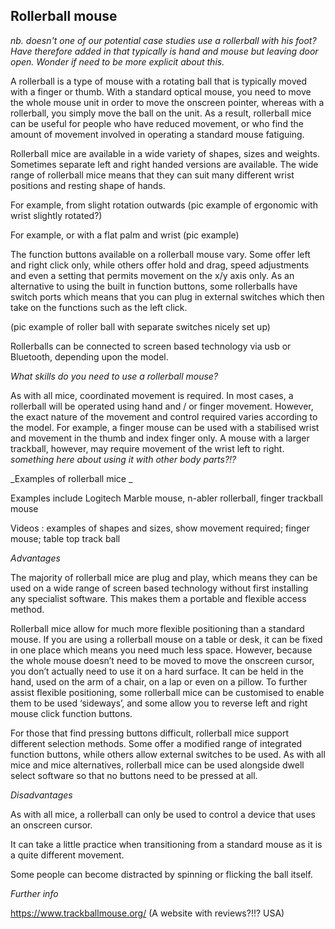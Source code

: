 ## Rollerball mouse

_nb. doesn't one of our potential case studies use a rollerball with his foot?  Have therefore added in that typically is hand and mouse but leaving door open.  Wonder if need to be more explicit about this._

A rollerball is a type of mouse with a rotating ball that is typically moved with a finger or thumb. With a standard optical mouse, you need to move the whole mouse unit in order to move the onscreen pointer, whereas with a rollerball, you simply move the ball on the unit.  As a result, rollerball mice can be useful for people who have reduced movement, or who find the amount of movement involved in operating a standard mouse fatiguing.

Rollerball mice are available in a wide variety of shapes, sizes and weights.  Sometimes separate left and right handed versions are available. The wide range of rollerball mice means that they can suit many different wrist positions and resting shape of hands.

For example, from slight rotation outwards \(pic example of ergonomic with wrist slightly rotated?\)

For example, or with a flat palm and wrist \(pic example\)

The function buttons available on a rollerball mouse vary.  Some offer left and right click only, while others offer hold and drag, speed adjustments and even a setting that permits movement on the x/y axis only.  As an alternative to using the built in function buttons, some rollerballs have switch ports which means that you can plug in external switches which then take on the functions such as the left click.

\(pic example of roller ball with separate switches nicely set up\)

Rollerballs can be connected to screen based technology via usb or Bluetooth, depending upon the model.

_What skills do you need to use a rollerball mouse?_

As with all mice, coordinated movement is required.  In most cases, a rollerball will be operated using hand and / or finger movement.  However, the exact nature of the movement and control required varies according to the model.  For example, a finger mouse can be used with a stabilised wrist and movement in the thumb and index finger only.  A mouse with a larger trackball, however, may require movement of the wrist left to right.  _something here about using it with other body parts?!?_

_Examples of rollerball mice _

Examples include Logitech Marble mouse, n-abler rollerball, finger trackball mouse 

Videos : examples of shapes and sizes, show movement required; finger mouse; table top track ball

_Advantages_

The majority of rollerball mice are plug and play, which means they can be used on a wide range of screen based technology without first installing any specialist software.  This makes them a portable and flexible access method.

Rollerball mice allow for much more flexible positioning than a standard mouse. If you are using a rollerball mouse on a table or desk, it can be fixed in one place which means you need much less space. However, because the whole mouse doesn’t need to be moved to move the onscreen cursor, you don’t actually need to use it on a hard surface. It can be held in the hand, used on the arm of a chair, on a lap or even on a pillow.  To further assist flexible positioning, some rollerball mice can be customised to enable them to be used ‘sideways’, and some allow you to reverse left and right mouse click function buttons.  

For those that find pressing buttons difficult, rollerball mice support different selection methods.  Some offer a modified range of integrated function buttons, while others allow external switches to be used. As with all mice and mice alternatives, rollerball mice can be used alongside dwell select software so that no buttons need to be pressed at all.

_Disadvantages_ 

As with all mice, a rollerball can only be used to control a device that uses an onscreen cursor.  

It can take a little practice when transitioning from a standard mouse as it is a quite different movement.  

Some people can become distracted by spinning or flicking the ball itself.  

_Further info_

 https://www.trackballmouse.org/ \(A website with reviews?!!? USA\)

